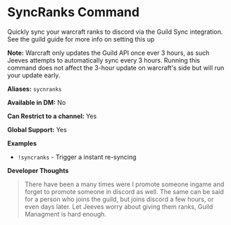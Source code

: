 # SyncRanks Command

Quickly sync your warcraft ranks to discord via the Guild Sync integration. See the guild guide for more info on setting this up

**Note:** Warcraft only updates the Guild API once ever 3 hours, as such Jeeves attempts to automatically sync every 3 hours. Running this command does not affect the 3-hour update on warcraft's side but will run your update early.


**Aliases:** `sycnranks`

**Available in DM:** No

**Can Restrict to a channel:** Yes

**Global Support:** Yes

**Examples**

* `!syncranks` - Trigger a instant re-syncing

**Developer Thoughts**
>There have been a many times were I promote someone ingame and forget to promote someone in discord as well. The same can be said for a person who joins the guild, but joins discord a few hours, or even days later. Let Jeeves worry about giving them ranks, Guild Managment is hard enough.
